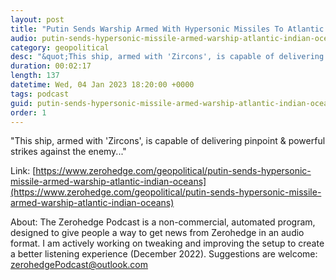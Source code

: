 ```yaml
---
layout: post
title: "Putin Sends Warship Armed With Hypersonic Missiles To Atlantic &amp; Indian Oceans"
audio: putin-sends-hypersonic-missile-armed-warship-atlantic-indian-oceans-0
category: geopolitical
desc: "&quot;This ship, armed with 'Zircons', is capable of delivering pinpoint &amp; powerful strikes against the enemy...&quot;"
duration: 00:02:17
length: 137
datetime: Wed, 04 Jan 2023 18:20:00 +0000
tags: podcast
guid: putin-sends-hypersonic-missile-armed-warship-atlantic-indian-oceans-0
order: 1
---
```

&quot;This ship, armed with 'Zircons', is capable of delivering pinpoint &amp; powerful strikes against the enemy...&quot;

Link: [https://www.zerohedge.com/geopolitical/putin-sends-hypersonic-missile-armed-warship-atlantic-indian-oceans](https://www.zerohedge.com/geopolitical/putin-sends-hypersonic-missile-armed-warship-atlantic-indian-oceans)

About: The Zerohedge Podcast is a non-commercial, automated program, designed to give people a way to get news from Zerohedge in an audio format.  I am actively working on tweaking and improving the setup to create a better listening experience (December 2022).  Suggestions are welcome: [zerohedgePodcast@outlook.com](mailto:zerohedgePodcast@outlook.com)